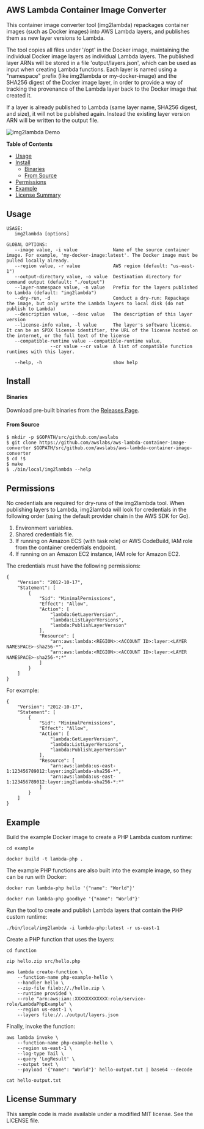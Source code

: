 ## AWS Lambda Container Image Converter

This container image converter tool (img2lambda) repackages container images (such as Docker images) into AWS Lambda layers, and publishes them as new layer versions to Lambda.

The tool copies all files under '/opt' in the Docker image, maintaining the individual Docker image layers as individual Lambda layers.  The published layer ARNs will be stored in a file 'output/layers.json', which can be used as input when creating Lambda functions.  Each layer is named using a "namespace" prefix (like img2lambda or my-docker-image) and the SHA256 digest of the Docker image layer, in order to provide a way of tracking the provenance of the Lambda layer back to the Docker image that created it.

If a layer is already published to Lambda (same layer name, SHA256 digest, and size), it will not be published again.  Instead the existing layer version ARN will be written to the output file.

![img2lambda Demo](assets/demo.gif)

**Table of Contents**

<!-- toc -->

- [Usage](#usage)
- [Install](#install)
    + [Binaries](#binaries)
    + [From Source](#from-source)
- [Permissions](#permissions)
- [Example](#example)
- [License Summary](#license-summary)

<!-- tocstop -->

## Usage

```
USAGE:
   img2lambda [options]

GLOBAL OPTIONS:
   --image value, -i value             Name of the source container image. For example, 'my-docker-image:latest'. The Docker image must be pulled locally already.
   --region value, -r value            AWS region (default: "us-east-1")
   --output-directory value, -o value  Destination directory for command output (default: "./output")
   --layer-namespace value, -n value   Prefix for the layers published to Lambda (default: "img2lambda")
   --dry-run, -d                       Conduct a dry-run: Repackage the image, but only write the Lambda layers to local disk (do not publish to Lambda)
   --description value, --desc value   The description of this layer version
   --license-info value, -l value      The layer's software license. It can be an SPDX license identifier, the URL of the license hosted on the internet, or the full text of the license
   --compatible-runtime value --compatible-runtime value,
                --cr value --cr value  A list of compatible function runtimes with this layer.

   --help, -h                          show help
```

## Install

#### Binaries

Download pre-built binaries from the [Releases Page](https://github.com/awslabs/aws-lambda-container-image-converter/releases).

#### From Source

```
$ mkdir -p $GOPATH/src/github.com/awslabs
$ git clone https://github.com/awslabs/aws-lambda-container-image-converter $GOPATH/src/github.com/awslabs/aws-lambda-container-image-converter
$ cd !$
$ make
$ ./bin/local/img2lambda --help
```

## Permissions

No credentials are required for dry-runs of the img2lambda tool.  When publishing layers to Lambda, img2lambda will look for credentials in the following order (using the default provider chain in the AWS SDK for Go).

1. Environment variables.
1. Shared credentials file.
1. If running on Amazon ECS (with task role) or AWS CodeBuild, IAM role from the container credentials endpoint.
1. If running on an Amazon EC2 instance, IAM role for Amazon EC2.

The credentials must have the following permissions:
```
{
    "Version": "2012-10-17",
    "Statement": [
        {
            "Sid": "MinimalPermissions",
            "Effect": "Allow",
            "Action": [
                "lambda:GetLayerVersion",
                "lambda:ListLayerVersions",
                "lambda:PublishLayerVersion"
            ],
            "Resource": [
                "arn:aws:lambda:<REGION>:<ACCOUNT ID>:layer:<LAYER NAMESPACE>-sha256-*",
                "arn:aws:lambda:<REGION>:<ACCOUNT ID>:layer:<LAYER NAMESPACE>-sha256-*:*"
            ]
        }
    ]
}
```

For example:
```
{
    "Version": "2012-10-17",
    "Statement": [
        {
            "Sid": "MinimalPermissions",
            "Effect": "Allow",
            "Action": [
                "lambda:GetLayerVersion",
                "lambda:ListLayerVersions",
                "lambda:PublishLayerVersion"
            ],
            "Resource": [
                "arn:aws:lambda:us-east-1:123456789012:layer:img2lambda-sha256-*",
                "arn:aws:lambda:us-east-1:123456789012:layer:img2lambda-sha256-*:*"
            ]
        }
    ]
}
```

## Example

Build the example Docker image to create a PHP Lambda custom runtime:
```
cd example

docker build -t lambda-php .
```

The example PHP functions are also built into the example image, so they can be run with Docker:
```
docker run lambda-php hello '{"name": "World"}'

docker run lambda-php goodbye '{"name": "World"}'
```

Run the tool to create and publish Lambda layers that contain the PHP custom runtime:
```
./bin/local/img2lambda -i lambda-php:latest -r us-east-1
```

Create a PHP function that uses the layers:
```
cd function

zip hello.zip src/hello.php

aws lambda create-function \
    --function-name php-example-hello \
    --handler hello \
    --zip-file fileb://./hello.zip \
    --runtime provided \
    --role "arn:aws:iam::XXXXXXXXXXXX:role/service-role/LambdaPhpExample" \
    --region us-east-1 \
    --layers file://../output/layers.json
```

Finally, invoke the function:
```
aws lambda invoke \
    --function-name php-example-hello \
    --region us-east-1 \
    --log-type Tail \
    --query 'LogResult' \
    --output text \
    --payload '{"name": "World"}' hello-output.txt | base64 --decode

cat hello-output.txt
```

## License Summary

This sample code is made available under a modified MIT license. See the LICENSE file.
